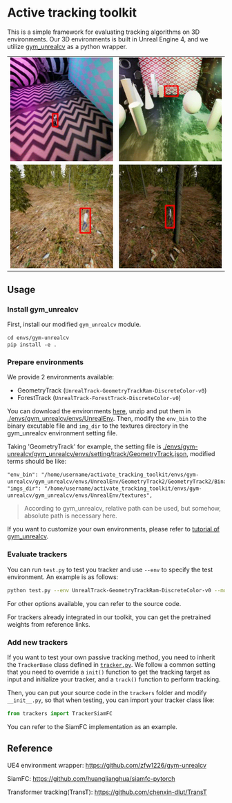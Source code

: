 # Active tracking toolkit

This is a simple framework for evaluating tracking algorithms on 3D environments. Our 3D environments is built in Unreal Engine 4, and we utilize [gym_unrealcv](https://github.com/zfw1226/gym-unrealcv) as a python wrapper.

<center>
<table>
  <tr>
    <td>
      <img src="./assets/output1.gif" width="240" height="240">
    </td>
    <td>
      <img src="./assets/output2.gif" width="240" height="240">
    </td>
  </tr>
  <tr>
    <td>
      <img src="./assets/output3.gif" width="240" height="240">
    </td>
    <td>
      <img src="./assets/output4.gif" width="240" height="240">
    </td>
  </tr>
</table>
</center>

## Usage

### Install gym_unrealcv

First, install our modified `gym_unrealcv` module.

```
cd envs/gym-unrealcv
pip install -e . 
```

### Prepare environments

We provide 2 environments available:

+ GeometryTrack (`UnrealTrack-GeometryTrackRam-DiscreteColor-v0`)
+ ForestTrack (`UnrealTrack-ForestTrack-DiscreteColor-v0`)

You can download the environments [here](https://drive.google.com/drive/folders/1jBMiEQP0SkO7ADOVmtqeYgFBkknKZVR8?usp=drive_link), unzip and put them in [./envs/gym_unrealcv/envs/UnrealEnv](./envs/gym_unrealcv/envs/UnrealEnv). Then, modify the `env_bin` to the binary excutable file and `img_dir` to the textures directory in the gym_unrealcv environment setting file.

Taking 'GeometryTrack' for example, the setting file is [./envs/gym-unrealcv/gym_unrealcv/envs/setting/track/GeometryTrack.json](./envs/gym-unrealcv/gym_unrealcv/envs/setting/track/GeometryTrack.json), modified terms should be like:

```
"env_bin": "/home/username/activate_tracking_toolkit/envs/gym-unrealcv/gym_unrealcv/envs/UnrealEnv/GeometryTrack2/GeometryTrack2/Binaries/Linux/GeometryTrack2",
"imgs_dir": "/home/username/activate_tracking_toolkit/envs/gym-unrealcv/gym_unrealcv/envs/UnrealEnv/textures",
```

> According to gym_unrealcv, relative path can be used, but somehow, absolute path is necessary here. 

If you want to customize your own environments, please refer to [tutorial of gym_unrealcv](https://github.com/zfw1226/gym-unrealcv#customize-an-environment).

### Evaluate trackers

You can run `test.py` to test you tracker and use `--env` to specify the test environment. An example is as follows:

```bash
python test.py --env UnrealTrack-GeometryTrackRam-DiscreteColor-v0 --model_path [your model path]
```

For other options available, you can refer to the source code.

For trackers already integrated in our toolkit, you can get the pretrained weights from reference links.

### Add new trackers

If you want to test your own passive tracking method, you need to inherit the `TrackerBase` class defined in [`tracker.py`](./tracker.py). We follow a common setting that you need to override a `init()` function to get the tracking target as input and initialize your tracker, and a `track()` function to perform tracking.

Then, you can put your source code in the `trackers` folder and modify `__init__.py`, so that when testing, you can import your tracker class like:

```python
from trackers import TrackerSiamFC
```

You can refer to the SiamFC implementation as an example.

## Reference

UE4 environment wrapper: https://github.com/zfw1226/gym-unrealcv

SiamFC: https://github.com/huanglianghua/siamfc-pytorch

Transformer tracking(TransT): https://github.com/chenxin-dlut/TransT